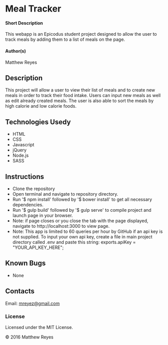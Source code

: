 # Meal Tracker

#### Short Description
This webapp is an Epicodus student project designed to allow the user to track meals by adding them to a list of meals on the page.

#### Author(s)
Matthew Reyes
## Description
This project will allow a user to view their list of meals and to create new meals in order to track their food intake.  Users can input new meals as well as edit already created meals.  The user is also able to sort the meals by high calorie and low calorie foods.
## Technologies Usedy
* HTML
* CSS
* Javascript
* jQuery
* Node.js
* SASS

## Instructions

* Clone the repository
* Open terminal and navigate to repository directory.
* Run '$ npm install' followed by '$ bower install' to get all necessary dependencies.
* Run '$ gulp build' followed by '$ gulp serve' to compile project and launch page in your browser.
* Note: if page closes or you close the tab with the page displayed, navigate to http://localhost:3000 to view page.
* Note: This app is limited to 60 queries per hour by GitHub if an api key is not supplied. To input your own api key, create a file in main project directory called .env and paste this string: exports.apiKey = "YOUR_API_KEY_HERE";

## Known Bugs
* None

## Contacts
Email: mreyez@gmail.com


### License

Licensed under the MIT License.

&copy; 2016 Matthew Reyes
